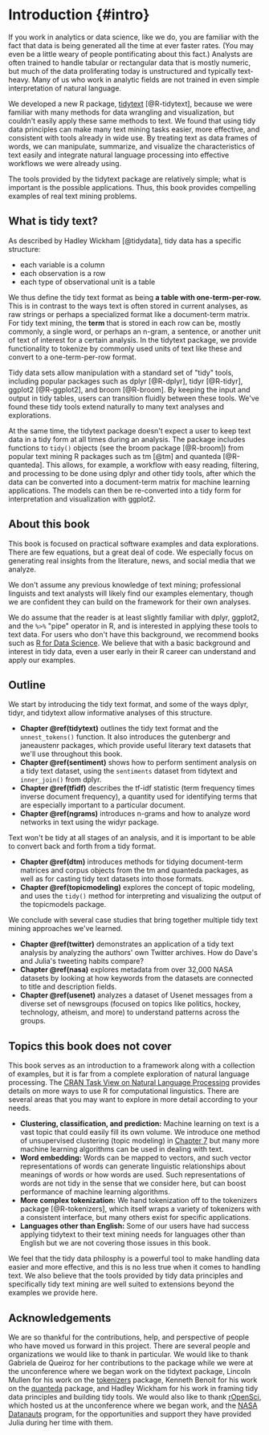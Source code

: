 # Introduction {#intro}

If you work in analytics or data science, like we do, you are familiar with the fact that data is being generated all the time at ever faster rates. (You may even be a little weary of people pontificating about this fact.) Analysts are often trained to handle tabular or rectangular data that is mostly numeric, but much of the data proliferating today is unstructured and typically text-heavy. Many of us who work in analytic fields are not trained in even simple interpretation of natural language.

We developed a new R package, [tidytext](https://github.com/juliasilge/tidytext) [@R-tidytext], because we were familiar with many methods for data wrangling and visualization, but couldn't easily apply these same methods to text. We found that using tidy data principles can make many text mining tasks easier, more effective, and consistent with tools already in wide use. By treating text as data frames of words, we can manipulate, summarize, and visualize the characteristics of text easily and integrate natural language processing into effective workflows we were already using.

The tools provided by the tidytext package are relatively simple; what is important is the possible applications. Thus, this book provides compelling examples of real text mining problems.

## What is tidy text?

As described by Hadley Wickham [@tidydata], tidy data has a specific structure:

* each variable is a column
* each observation is a row
* each type of observational unit is a table

We thus define the tidy text format as being **a table with one-term-per-row.** This is in contrast to the ways text is often stored in current analyses, as raw strings or perhaps a specialized format like a document-term matrix. For tidy text mining, the **term** that is stored in each row can be, mostly commonly, a single word, or perhaps an n-gram, a sentence, or another unit of text of interest for a certain analysis. In the tidytext package, we provide functionality to tokenize by commonly used units of text like these and convert to a one-term-per-row format.

Tidy data sets allow manipulation with a standard set of "tidy" tools, including popular packages such as dplyr [@R-dplyr], tidyr [@R-tidyr], ggplot2 [@R-ggplot2], and broom [@R-broom]. By keeping the input and output in tidy tables, users can transition fluidly between these tools. We've found these tidy tools extend naturally to many text analyses and explorations. 

At the same time, the tidytext package doesn't expect a user to keep text data in a tidy form at all times during an analysis. The package includes functions to `tidy()` objects (see the broom package [@R-broom]) from popular text mining R packages such as tm [@tm] and quanteda [@R-quanteda]. This allows, for example, a workflow with easy reading, filtering, and processing to be done using dplyr and other tidy tools, after which the data can be converted into a document-term matrix for machine learning applications. The models can then be re-converted into a tidy form for interpretation and visualization with ggplot2.

## About this book

This book is focused on practical software examples and data explorations. There are few equations, but a great deal of code. We especially focus on generating real insights from the literature, news, and social media that we analyze.

We don't assume any previous knowledge of text mining; professional linguists and text analysts will likely find our examples elementary, though we are confident they can build on the framework for their own analyses.

We do assume that the reader is at least slightly familiar with dplyr, ggplot2, and the `%>%` "pipe" operator in R, and is interested in applying these tools to text data. For users who don't have this background, we recommend books such as [R for Data Science](http://r4ds.had.co.nz/). We believe that with a basic background and interest in tidy data, even a user early in their R career can understand and apply our examples.

## Outline

We start by introducing the tidy text format, and some of the ways dplyr, tidyr, and tidytext allow informative analyses of this structure.

* **Chapter \@ref(tidytext)** outlines the tidy text format and the `unnest_tokens()` function. It also introduces the gutenbergr and janeaustenr packages, which provide useful literary text datasets that we'll use throughout this book.
* **Chapter \@ref(sentiment)** shows how to perform sentiment analysis on a tidy text dataset, using the `sentiments` dataset from tidytext and `inner_join()` from dplyr.
* **Chapter \@ref(tfidf)** describes the tf-idf statistic (term frequency times inverse document frequency), a quantity used for identifying terms that are especially important to a particular document.
* **Chapter \@ref(ngrams)** introduces n-grams and how to analyze word networks in text using the widyr package.

Text won't be tidy at all stages of an analysis, and it is important to be able to convert back and forth from a tidy format.

* **Chapter \@ref(dtm)** introduces methods for tidying document-term matrices and corpus objects from the tm and quanteda packages, as well as for casting tidy text datasets into those formats.
* **Chapter \@ref(topicmodeling)** explores the concept of topic modeling, and uses the `tidy()` method for interpreting and visualizing the output of the topicmodels package. 

We conclude with several case studies that bring together multiple tidy text mining approaches we've learned.

* **Chapter \@ref(twitter)** demonstrates an application of a tidy text analysis by analyzing the authors' own Twitter archives. How do Dave's and Julia's tweeting habits compare?
* **Chapter \@ref(nasa)** explores metadata from over 32,000 NASA datasets by looking at how keywords from the datasets are connected to title and description fields.
* **Chapter \@ref(usenet)** analyzes a dataset of Usenet messages from a diverse set of newsgroups (focused on topics like politics, hockey, technology, atheism, and more) to understand patterns across the groups.

## Topics this book does not cover

This book serves as an introduction to a framework along with a collection of examples, but it is far from a complete exploration of natural language processing. The [CRAN Task View on Natural Language Processing](https://cran.r-project.org/web/views/NaturalLanguageProcessing.html) provides details on more ways to use R for computational linguistics. There are several areas that you may want to explore in more detail according to your needs.

* **Clustering, classification, and prediction:** Machine learning on text is a vast topic that could easily fill its own volume. We introduce one method of unsupervised clustering (topic modeling) in [Chapter 7](#topicmodeling) but many more machine learning algorithms can be used in dealing with text.
* **Word embedding:** Words can be mapped to vectors, and such vector representations of words can generate linguistic relationships about meanings of words or how words are used. Such representations of words are not tidy in the sense that we consider here, but can boost performance of machine learning algorithms.
* **More complex tokenization:** We hand tokenization off to the tokenizers package [@R-tokenizers], which itself wraps a variety of tokenizers with a consistent interface, but many others exist for specific applications.
* **Languages other than English:** Some of our users have had success applying tidytext to their text mining needs for languages other than English but we are not covering those issues in this book.

We feel that the tidy data philosphy is a powerful tool to make handling data easier and more effective, and this is no less true when it comes to handling text. We also believe that the tools provided by tidy data principles and specifically tidy text mining are well suited to extensions beyond the examples we provide here.

## Acknowledgements

We are so thankful for the contributions, help, and perspective of people who have moved us forward in this project. There are several people and organizations we would like to thank in particular. We would like to thank Gabriela de Queiroz for her contributions to the package while we were at the unconference where we began work on the tidytext package, Lincoln Mullen for his work on the [tokenizers](https://github.com/ropensci/tokenizers) package, Kenneth Benoit for his work on the [quanteda](https://github.com/kbenoit/quanteda) package, and Hadley Wickham for his work in framing tidy data principles and building tidy tools. We would also like to thank [rOpenSci](https://ropensci.org/), which hosted us at the unconference where we began work, and the [NASA Datanauts](https://open.nasa.gov/explore/datanauts/) program, for the opportunities and support they have provided Julia during her time with them. 
